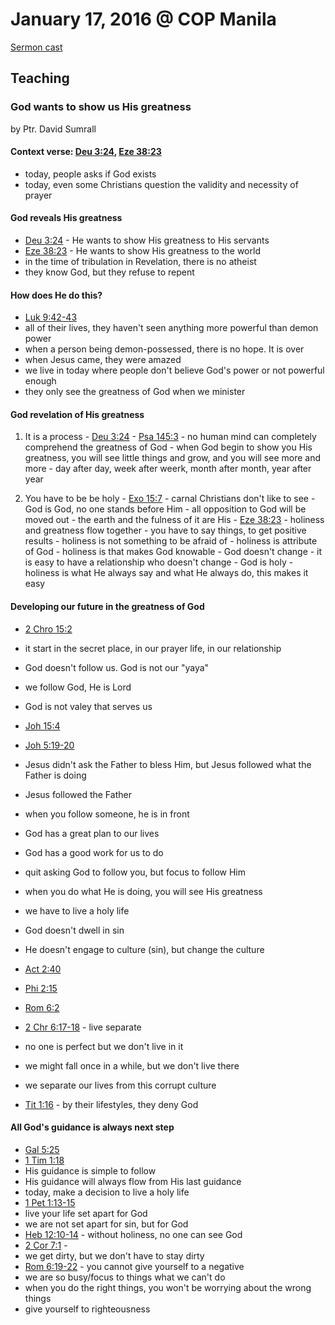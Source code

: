 # January 17, 2016 @ COP Manila

[Sermon cast](http://livestream.com/cathedralofpraise/cathedralofpraiseph/videos/109620045)

## Teaching

### God wants to show us His greatness
by Ptr. David Sumrall

#### Context verse: [Deu 3:24](http://www.biblestudytools.com/deuteronomy/3-24.html), [Eze 38:23](http://www.biblestudytools.com/ezekiel/38-23.html)

- today, people asks if God exists
- today, even some Christians question the validity and necessity of prayer

#### God reveals His greatness
  - [Deu 3:24](http://www.biblestudytools.com/deuteronomy/3-24.html) - He wants to show His greatness to His servants
  - [Eze 38:23](http://www.biblestudytools.com/ezekiel/38-23.html) - He wants to show His greatness to the world
  - in the time of tribulation in Revelation, there is no atheist
  - they know God, but they refuse to repent

#### How does He do this?

  - [Luk 9:42-43](http://www.biblestudytools.com/luke/passage/?q=luke+9:42-43)
  - all of their lives, they haven't seen anything more powerful than demon power
  - when a person being demon-possessed, there is no hope. It is over
  - when Jesus came, they were amazed
  - we live in today where people don't believe God's power or not powerful enough
 - they only see the greatness of God when we minister 

#### God revelation of His greatness 
  
  1. It is a process
    - [Deu 3:24](http://www.biblestudytools.com/deuteronomy/3-24.html)
    - [Psa 145:3](http://www.biblestudytools.com/psalms/145-3.html) - no human mind can completely comprehend the greatness of God
    - when God begin to show you His greatness, you will see little things and grow, and you will see more and more
    - day after day, week after weerk, month after month, year after year
    
  2. You have to be be holy
    - [Exo 15:7](http://www.biblestudytools.com/exodus/15-7.html) - carnal Christians don't like to see
    - God is God, no one stands before Him
    - all opposition to God will be moved out
    - the earth and the fulness of it are His
    - [Eze 38:23](http://www.biblestudytools.com/ezekiel/38-23.html) - holiness and greatness flow together
    - you have to say things, to get positive results
    - holiness is not something to be afraid of
    - holiness is attribute of God
    - holiness is that makes God knowable
    - God doesn't change
    - it is easy to have a relationship who doesn't change
    - God is holy
    - holiness is what He always say and what He always do, this makes it easy
 
#### Developing our future in the greatness of God

- [2 Chro 15:2](http://www.biblestudytools.com/2-chronicles/15-2.html)
- it start in the secret place, in our prayer life, in our relationship
- God doesn't follow us. God is not our "yaya"
- we follow God, He is Lord
- God is not valey that serves us

- [Joh 15:4](http://www.biblestudytools.com/john/15-4.html)
- [Joh 5:19-20](http://www.biblestudytools.com/john/passage/?q=john+5:19-20)
- Jesus didn't ask the Father to bless Him, but Jesus followed what the Father is doing
- Jesus followed the Father
- when you follow someone, he is in front
- God has a great plan to our lives
- God has a good work for us to do 
- quit asking God to follow you, but focus to follow Him
- when you do what He is doing, you will see His greatness
- we have to live a holy life
- God doesn't dwell in sin
- He doesn't engage to culture (sin), but change the culture
- [Act 2:40](http://www.biblestudytools.com/acts/2-40.html)
- [Phi 2:15](http://www.biblestudytools.com/philippians/2-15.html)
- [Rom 6:2](http://www.biblestudytools.com/romans/6-2.html)
- [2 Chr 6:17-18](http://www.biblestudytools.com/2-chronicles/passage/?q=2-chronicles+6:17-18) - live separate
- no one is perfect but we don't live in it
- we might fall once in a while, but we don't live there
- we separate our lives from this corrupt culture
- [Tit 1:16](http://www.biblestudytools.com/titus/1-16.html) - by their lifestyles, they deny God

#### All God's guidance is always next step
- [Gal 5:25](http://www.biblestudytools.com/galatians/5-25.html)
- [1 Tim 1:18](http://www.biblestudytools.com/1-timothy/1-18.html)
- His guidance is simple to follow
- His guidance will always flow from His last guidance
- today, make a decision to live a holy life
- [1 Pet 1:13-15](http://www.biblestudytools.com/1-peter/passage/?q=1-peter+1:13-15)
- live your life set apart for God
- we are not set apart for sin, but for God
- [Heb 12:10-14](http://www.biblestudytools.com/hebrews/passage/?q=hebrews+12:10-14) - without holiness, no one can see God
- [2 Cor 7:1](http://www.biblestudytools.com/2-corinthians/7-1.html) - 
- we get dirty, but we don't have to stay dirty
- [Rom 6:19-22](http://www.biblestudytools.com/romans/passage/?q=romans+6:19-22) - you cannot give yourself to a negative
- we are so busy/focus to things what we can't do 
- when you do the right things, you won't be worrying about the wrong things
- give yourself to righteousness